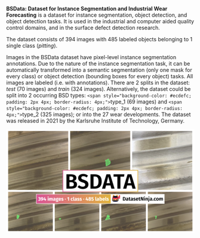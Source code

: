 **BSData: Dataset for Instance Segmentation and Industrial Wear Forecasting** is a dataset for instance segmentation, object detection, and object detection tasks. It is used in the industrial and computer aided quality control domains, and in the surface defect detection research.

The dataset consists of 394 images with 485 labeled objects belonging to 1 single class (*pitting*).

Images in the BSData dataset have pixel-level instance segmentation annotations. Due to the nature of the instance segmentation task, it can be automatically transformed into a semantic segmentation (only one mask for every class) or object detection (bounding boxes for every object) tasks. All images are labeled (i.e. with annotations). There are 2 splits in the dataset: *test* (70 images) and *train* (324 images). Alternatively, the dataset could be split into 2 occurring BSD types: `<span style="background-color: #ecdefc; padding: 2px 4px; border-radius: 4px;">`type_1 (69 images) and `<span style="background-color: #ecdefc; padding: 2px 4px; border-radius: 4px;">`type_2 (325 images); or into the 27 wear developments. The dataset was released in 2021 by the Karlsruhe Institute of Technology, Germany.

<img src="https://github.com/dataset-ninja/bsdata/raw/main/visualizations/poster.png">
